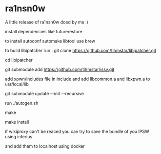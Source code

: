 # ra1nsn0w
A little release of ra1nsn0w doed by me :)

install dependencies like futurerestore

to install autoconf automake libtool use brew

to build libipatcher run : git clone https://github.com/tihmstar/libipatcher.git 

cd libipatcher 

git submodule add https://github.com/tihmstar/jssy.git 

add xpwn/includes file in include and add libcommon.a and libxpwn.a to usr/local/lib 

git submodule update --init --recursive 

run ./autogen.sh 

make

make install

if wikiproxy can't be reaced you can try to save the bundle of you IPSW using inferius

and add them to localhost using docker
